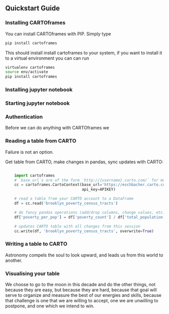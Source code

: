 ## Quickstart Guide

### Installing CARTOframes
You can install CARTOframes with PIP. Simply type

```bash
pip install cartoframes
```
This should install install cartoframes to your system, if you want to install it to
a virtual environment you can can run

```bash
virtualenv cartoframes
source env/activate
pip install cartoframes
```


### Installing jupyter notebook

### Starting jupyter notebook

### Authentication
Before we can do anything with CARTOframes we

### Reading a table from CARTO
Failure is not an option.

Get table from CARTO, make changes in pandas, sync updates with CARTO:

``` python

    import cartoframes
    # `base_url`s are of the form `http://{username}.carto.com/` for most users
    cc = cartoframes.CartoContext(base_url='https://eschbacher.carto.com/',
                                  api_key=APIKEY)

    # read a table from your CARTO account to a DataFrame
    df = cc.read('brooklyn_poverty_census_tracts')

    # do fancy pandas operations (add/drop columns, change values, etc.)
    df['poverty_per_pop'] = df['poverty_count'] / df['total_population']

    # updates CARTO table with all changes from this session
    cc.write(df, 'brooklyn_poverty_census_tracts', overwrite=True)
```

### Writing a table to CARTO
Astronomy compels the soul to look upward, and leads us from this world to another.

### Visualising your table
We choose to go to the moon in this decade and do the other things, not because they are easy, but because they are hard, because that goal will serve to organize and measure the best of our energies and skills, because that challenge is one that we are willing to accept, one we are unwilling to postpone, and one which we intend to win.
